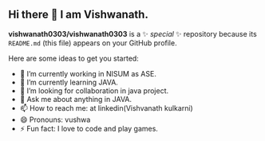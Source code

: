 ## Hi there 👋 I am Vishwanath.


**vishwanath0303/vishwanath0303** is a ✨ _special_ ✨ repository because its `README.md` (this file) appears on your GitHub profile.

Here are some ideas to get you started:

- 🔭 I’m currently working in NISUM as ASE.
- 🌱 I’m currently learning JAVA.
- 🤔 I’m looking for collaboration in java project.
- 💬 Ask me about anything in JAVA.
- 📫 How to reach me: at linkedin(Vishvanath kulkarni)
- 😄 Pronouns: vushwa
- ⚡ Fun fact: I love to code and play games.

